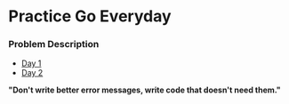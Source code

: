 # Practice Go Everyday

### Problem Description
* [Day 1](https://github.com/sandeepchowdary7/PracticeGo/issues/1)
* [Day 2](https://github.com/sandeepchowdary7/PracticeGo/issues/2)





**"Don't write better error messages, write code that doesn't need them."**